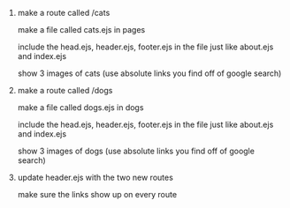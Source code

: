 1. make a route called /cats

	make a file called cats.ejs in pages

	include the head.ejs, header.ejs, footer.ejs in the file just like about.ejs and index.ejs

	show 3 images of cats (use absolute links you find off of google search)

2. make a route called /dogs

	make a file called dogs.ejs in dogs

	include the head.ejs, header.ejs, footer.ejs in the file just like about.ejs and index.ejs

	show 3 images of dogs (use absolute links you find off of google search)

3. update header.ejs with the two new routes

	make sure the links show up on every route
